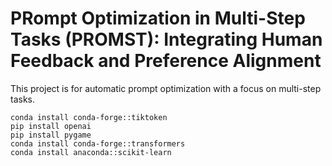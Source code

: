 # PRompt Optimization in Multi-Step Tasks (PROMST): Integrating Human Feedback and Preference Alignment

This project is for automatic prompt optimization with a focus on multi-step tasks.
```
conda install conda-forge::tiktoken
pip install openai
pip install pygame
conda install conda-forge::transformers
conda install anaconda::scikit-learn
```
